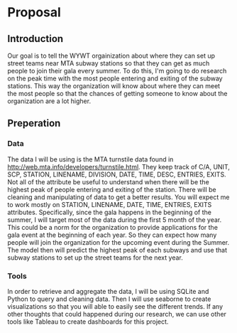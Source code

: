 # Proposal

## Introduction
Our goal is to tell the WYWT orgainization about where they can set up street teams near MTA subway stations so that they can get as much people to join their gala every summer. To do this, I'm going to do research on the peak time with the most people entering and exiting of the subway stations. This way the organization will know about where they can meet the most people so that the chances of getting someone to know about the organization are a lot higher.

## Preperation
### Data
The data I will be using is the MTA turnstile data found in http://web.mta.info/developers/turnstile.html. They keep track of C/A, UNIT, SCP, STATION, LINENAME, DIVISION, DATE, TIME, DESC, ENTRIES, EXITS. Not all of the attribute be useful to understand when there will be the highest peak of people entering and exiting of the station. There will be cleaning and manipulating of data to get a better results. You will expect me to work mostly on STATION, LINENAME, DATE, TIME, ENTRIES, EXITS attributes. Specifically, since the gala happens in the beginning of the summer, I will target most of the data during the first 5 month of the year. This could be a norm for the organization to provide applications for the gala event at the beginning of each year. So they can expect how many people will join the organization for the upcoming event during the Summer. The model then will predict the highest peak of each subways and use that subway stations to set up the street teams for the next year.

### Tools
In order to retrieve and aggregate the data, I will be using SQLite and Python to query and cleaning data. Then I will use seaborne to create visualizations so that you will able to easily see the different trends. If any other thoughts that could happened during our research, we can use other tools like Tableau to create dashboards for this project.
